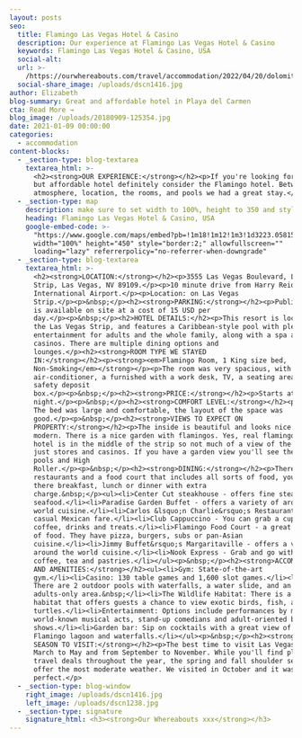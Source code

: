 ```yaml
---
layout: posts
seo:
  title: Flamingo Las Vegas Hotel & Casino
  description: Our experience at Flamingo Las Vegas Hotel & Casino
  keywords: Flamingo Las Vegas Hotel & Casino, USA
  social-alt:
  url: >-
    /https://ourwhereabouts.com/travel/accommodation/2022/04/20/dolomites-travel-guide.html
  social-share_image: /uploads/dscn1416.jpg
author: Elizabeth
blog-summary: Great and affordable hotel in Playa del Carmen
cta: Read More →
blog_image: /uploads/20180909-125354.jpg
date: 2021-01-09 00:00:00
categories:
  - accommodation
content-blocks:
  - _section-type: blog-textarea
    textarea_html: >-
      <h2><strong>OUR EXPERIENCE:</strong></h2><p>If you're looking for a great
      but affordable hotel definitely consider the Flamingo hotel. Between the
      atmosphere, location, the rooms, and pools we had a great stay.</p>
  - _section-type: map
    description: make sure to set width to 100%, height to 350 and style to border 2
    heading: Flamingo Las Vegas Hotel & Casino, USA
    google-embed-code: >-
      "https://www.google.com/maps/embed?pb=!1m18!1m12!1m3!1d3223.0581564562935!2d-115.17298038512432!3d36.116440880095126!2m3!1f0!2f0!3f0!3m2!1i1024!2i768!4f13.1!3m3!1m2!1s0x80c8c43bca8fd755%3A0x645b9d40c4e2ea75!2sFlamingo%20Las%20Vegas%20Hotel%20%26%20Casino!5e0!3m2!1sen!2sil!4v1653843826406!5m2!1sen!2sil"
      width="100%" height="450" style="border:2;" allowfullscreen=""
      loading="lazy" referrerpolicy="no-referrer-when-downgrade"
  - _section-type: blog-textarea
    textarea_html: >-
      <h2><strong>LOCATION:</strong></h2><p>3555 Las Vegas Boulevard, Las Vegas
      Strip, Las Vegas, NV 89109.</p><p>10 minute drive from Harry Reid
      International Airport.</p><p>Location: on Las Vegas
      Strip.</p><p>&nbsp;</p><h2><strong>PARKING:</strong></h2><p>Public parking
      is available on site at a cost of 15 USD per
      day.</p><p>&nbsp;</p><h2>HOTEL DETAILS:</h2><p>This resort is located on
      the Las Vegas Strip, and features a Caribbean-style pool with plenty of
      entertainment for adults and the whole family, along with a spa and 2
      casinos. There are multiple dining options and
      lounges.</p><h2><strong>ROOM TYPE WE STAYED
      IN:</strong></h2><p><strong><em>Flamingo Room, 1 King size bed,
      Non-Smoking</em></strong></p><p>The room was very spacious, with
      air-conditioner, a furnished with a work desk, TV, a seating area and a
      safety deposit
      box.</p><p>&nbsp;</p><h2><strong>PRICE:</strong></h2><p>Starts at 51$ per
      night.</p><p>&nbsp;</p><h2><strong>COMFORT LEVEL:</strong></h2><p>9/10!
      The bed was large and comfortable, the layout of the space was
      good.</p><p>&nbsp;</p><h2><strong>VIEWS TO EXPECT ON
      PROPERTY:</strong></h2><p>The inside is beautiful and looks nice and
      modern. There is a nice garden with flamingos. Yes, real flamingos. The
      hotel is in the middle of the strip so not much of a view of the outdoors
      just stores and casinos. If you have a garden view you'll see the garden,
      pools and High
      Roller.</p><p>&nbsp;</p><h2><strong>DINING:</strong></h2><p>There are
      restaurants and a food court that includes all sorts of food, you can have
      there breakfast, lunch or dinner with extra
      charge.&nbsp;</p><ul><li>Center Cut steakhouse - offers fine steaks and
      seafood.</li><li>Paradise Garden Buffet - offers a variety of around the
      world cuisine.</li><li>Carlos &lsquo;n Charlie&rsquo;s Restaurant - offers
      casual Mexican fare.</li><li>Club Cappuccino - You can grab a cup of
      coffee, drinks and treats.</li><li>Flamingo Food Court - a great variety
      of food. They have pizza, burgers, subs or pan-Asian
      cuisine.</li><li>Jimmy Buffet&rsquo;s Margaritaville - offers a variety of
      around the world cuisine.</li><li>Nook Express - Grab and go with fresh
      coffee, tea and pastries.</li></ul><p>&nbsp;</p><h2><strong>ACCOMMODATIONS
      AND AMENITIES:</strong></h2><ul><li>Gym: State-of-the-art
      gym.</li><li>Casino: 130 table games and 1,600 slot games.</li><li>Pools:
      There are 2 outdoor pools with waterfalls, a water slide, and an
      adults-only area.&nbsp;</li><li>The Wildlife Habitat: There is a 15-acre
      habitat that offers guests a chance to view exotic birds, fish, and
      turtles.</li><li>Entertainment: Options include performances by major
      world-known musical acts, stand-up comedians and adult-oriented burlesque
      shows.</li><li>Garden bar: Sip on cocktails with a great view of the
      Flamingo lagoon and waterfalls.​​</li></ul><p>&nbsp;</p><h2><strong>BEST
      SEASON TO VISIT:</strong></h2><p>The best time to visit Las Vegas is from
      March to May and from September to November. While you'll find plenty of
      travel deals throughout the year, the spring and fall shoulder seasons
      offer the most moderate weather. We visited in October and it was
      perfect.</p>
  - _section-type: blog-window
    right_image: /uploads/dscn1416.jpg
    left_image: /uploads/dscn1238.jpg
  - _section-type: signature
    signature_html: <h3><strong>Our Whereabouts xxx</strong></h3>
---
```

